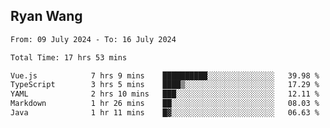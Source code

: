 ## Ryan Wang

<!--START_SECTION:waka-->

```txt
From: 09 July 2024 - To: 16 July 2024

Total Time: 17 hrs 53 mins

Vue.js            7 hrs 9 mins    ██████████░░░░░░░░░░░░░░░   39.98 %
TypeScript        3 hrs 5 mins    ████▒░░░░░░░░░░░░░░░░░░░░   17.29 %
YAML              2 hrs 10 mins   ███░░░░░░░░░░░░░░░░░░░░░░   12.11 %
Markdown          1 hr 26 mins    ██░░░░░░░░░░░░░░░░░░░░░░░   08.03 %
Java              1 hr 11 mins    █▓░░░░░░░░░░░░░░░░░░░░░░░   06.63 %
```

<!--END_SECTION:waka-->
